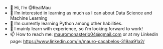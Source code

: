 - 👋 Hi, I’m @RealMau
- 👀 I’m interested in learning as much as I can about Data Science and Machine Learning
- 🌱 I’m currently learning Python among other habilities.
- 💞️ I mainly learn with experience, so i'm looking forward to work!
- 📫 How to reach me: mauromonasterio04@gmail.com or at my Linkedin page: https://www.linkedin.com/in/mauro-cacabelos-319aa91a2/
